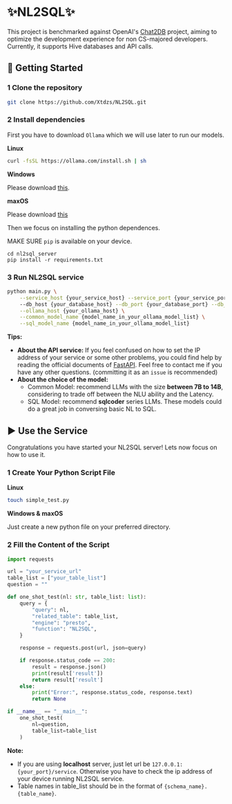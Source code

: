 # ✨NL2SQL✨

This project is benchmarked against OpenAI's [Chat2DB](https://chat2db-ai.com/) project, aiming to optimize the development experience for non CS-majored developers. Currently, it supports Hive databases and API calls. 

## 🚀 Getting Started

### 1 Clone the repository

```bash
git clone https://github.com/Xtdzs/NL2SQL.git
```

### 2 Install dependencies

First you have to download `Ollama` which we will use later to run our models.

**Linux**

```bash
curl -fsSL https://ollama.com/install.sh | sh
```

**Windows**

Please download [this](https://ollama.com/download/OllamaSetup.exe).

**maxOS**

Please download [this](https://ollama.com/download/Ollama-darwin.zip)

Then we focus on installing the python dependences.

MAKE SURE `pip` is available on your device. 

```shell
cd nl2sql_server
pip install -r requirements.txt
```

### 3 Run NL2SQL service

```bash
python main.py \
    --service_host {your_service_host} --service_port {your_service_port} --service_workers {your_workers_num)} \
    --db_host {your_database_host} --db_port {your_database_port} --db_user {your_database_user} --db_catalog {only "hive" supported} --db_schema {your_default_schema} \
    --ollama_host {your_ollama_host} \
    --common_model_name {model_name_in_your_ollama_model_list} \
    --sql_model_name {model_name_in_your_ollama_model_list}
```

**Tips:**

- **About the API service:** If you feel confused on how to set the IP address of your service or some other problems, you could find help by reading the official documents of [FastAPI](https://fastapi.tiangolo.com/). Feel free to contact me if you have any other questions. (committing it as an `issue` is recommended)
- **About the choice of the model:** 
  - Common Model: recommend LLMs with the size **between 7B to 14B**, considering to trade off between the NLU ability and the Latency.
  - SQL Model: recommend **sqlcoder** series LLMs. These models could do a great job in conversing basic NL to SQL. 

## ▶️ Use the Service

Congratulations you have started your NL2SQL server! Lets now focus on how to use it.

### 1 Create Your Python Script File

**Linux**

```bash
touch simple_test.py
```

**Windows & maxOS**

Just create a new python file on your preferred directory.

### 2 Fill the Content of the Script

```python
import requests

url = "your_service_url"
table_list = ["your_table_list"]
question = ""

def one_shot_test(nl: str, table_list: list):
    query = {
        "query": nl,
        "related_table": table_list,
        "engine": "presto",
        "function": "NL2SQL",
    }

    response = requests.post(url, json=query)

    if response.status_code == 200:
        result = response.json()
        print(result['result'])
        return result['result']
    else:
        print("Error:", response.status_code, response.text)
        return None

if __name__ == "__main__":
    one_shot_test(
        nl=question,
        table_list=table_list
    )
```

**Note:**

- If you are using **localhost** server, just let url be `127.0.0.1:{your_port}/service`. Otherwise you have to check the ip address of your device running NL2SQL service.
- Table names in table_list should be in the format of `{schema_name}.{table_name}`.
